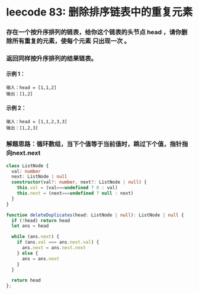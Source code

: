 # leecode 83: 删除排序链表中的重复元素
### 存在一个按升序排列的链表，给你这个链表的头节点 head ，请你删除所有重复的元素，使每个元素 只出现一次 。
### 返回同样按升序排列的结果链表。
#### 示例 1：
```
输入：head = [1,1,2]
输出：[1,2]
```
#### 示例 2：
```
输入：head = [1,1,2,3,3]
输出：[1,2,3]
```
### 解题思路：循环数组，当下个值等于当前值时，跳过下个值，指针指向next.next
```ts
class ListNode {
  val: number
  next: ListNode | null
  constructor(val?: number, next?: ListNode | null) {
    this.val = (val===undefined ? 0 : val)
    this.next = (next===undefined ? null : next)
  }
}

function deleteDuplicates(head: ListNode | null): ListNode | null {
  if (!head) return head
  let ans = head

  while (ans.next) {
    if (ans.val === ans.next.val) {
      ans.next = ans.next.next
    } else {
      ans = ans.next
    }
  }

  return head
};
```